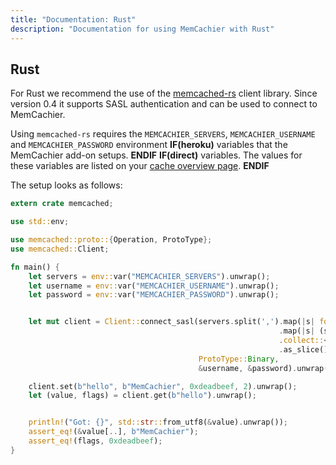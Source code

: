 ```yaml
---
title: "Documentation: Rust"
description: "Documentation for using MemCachier with Rust"
---
```


## Rust

For Rust we recommend the use of the
[memcached-rs](https://github.com/zonyitoo/memcached-rs) client library. Since
version 0.4 it supports SASL authentication and can be used to connect to
MemCachier.

Using `memcached-rs` requires the `MEMCACHIER_SERVERS`, `MEMCACHIER_USERNAME` and
`MEMCACHIER_PASSWORD` environment
**IF(heroku)**
variables that the MemCachier add-on setups.
**ENDIF**
**IF(direct)**
variables. The values for these variables are listed on your
[cache overview page](https://www.memcachier.com/caches).
**ENDIF**

The setup looks as follows:

```rust
extern crate memcached;

use std::env;

use memcached::proto::{Operation, ProtoType};
use memcached::Client;

fn main() {
    let servers = env::var("MEMCACHIER_SERVERS").unwrap();
    let username = env::var("MEMCACHIER_USERNAME").unwrap();
    let password = env::var("MEMCACHIER_PASSWORD").unwrap();


    let mut client = Client::connect_sasl(servers.split(',').map(|s| format!("{}{}", "tcp://", s))
                                                            .map(|s| (s, 1))
                                                            .collect::<Vec<(String, usize)>>()
                                                            .as_slice(),
                                          ProtoType::Binary,
                                          &username, &password).unwrap();

    client.set(b"hello", b"MemCachier", 0xdeadbeef, 2).unwrap();
    let (value, flags) = client.get(b"hello").unwrap();


    println!("Got: {}", std::str::from_utf8(&value).unwrap());
    assert_eq!(&value[..], b"MemCachier");
    assert_eq!(flags, 0xdeadbeef);
}
```
